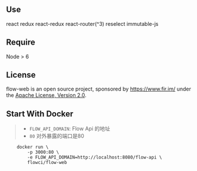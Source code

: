 ## Use
react redux react-redux react-router(^3) reselect immutable-js

## Require
Node > 6

## License

flow-web is an open source project, sponsored by https://www.fir.im/ under the [Apache License, Version 2.0](https://www.apache.org/licenses/LICENSE-2.0).


## Start With Docker
> - `FLOW_API_DOMAIN`: Flow Api 的地址
> - `80` 对外暴露的端口是80

```
	docker run \
		-p 3000:80 \
		-e FLOW_API_DOMAIN=http://localhost:8080/flow-api \
		flowci/flow-web
```